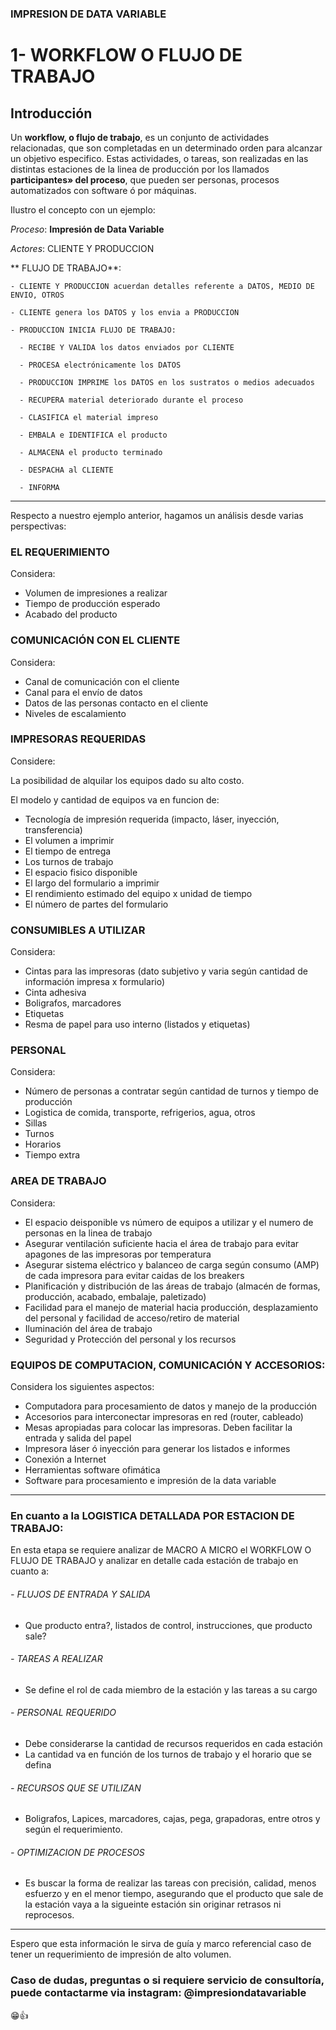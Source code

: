 ### IMPRESION DE DATA VARIABLE

# **1- WORKFLOW O FLUJO DE TRABAJO**

## Introducción

Un **workflow, o flujo de trabajo**, es un conjunto de actividades relacionadas, que son completadas en un determinado orden para alcanzar un objetivo especifico. Estas actividades, o tareas, son realizadas en las distintas estaciones de la linea de producción por los llamados **participantes» del proceso**, que pueden ser personas, procesos automatizados con software ó por máquinas.





Ilustro el concepto con un ejemplo:

  *Proceso*: **Impresión de Data Variable**

  *Actores*: CLIENTE Y PRODUCCION

  ** FLUJO DE TRABAJO**:

    - CLIENTE Y PRODUCCION acuerdan detalles referente a DATOS, MEDIO DE ENVIO, OTROS
    
    - CLIENTE genera los DATOS y los envia a PRODUCCION        
    
    - PRODUCCION INICIA FLUJO DE TRABAJO:
      
      - RECIBE Y VALIDA los datos enviados por CLIENTE      
      
      - PROCESA electrónicamente los DATOS
      
      - PRODUCCION IMPRIME los DATOS en los sustratos o medios adecuados
      
      - RECUPERA material deteriorado durante el proceso    
      
      - CLASIFICA el material impreso
      
      - EMBALA e IDENTIFICA el producto
      
      - ALMACENA el producto terminado
      
      - DESPACHA al CLIENTE
      
      - INFORMA

<hr>

Respecto a nuestro ejemplo anterior, hagamos un análisis desde varias perspectivas:

 ### EL REQUERIMIENTO
     
  Considera:
    
   - Volumen de impresiones a realizar
   - Tiempo de producción esperado
   - Acabado del producto            

 ### COMUNICACIÓN CON EL CLIENTE
     
  Considera:
    
   - Canal de comunicación con el cliente
   - Canal para el envío de datos
   - Datos de las personas contacto en el cliente
   - Niveles de escalamiento  

 ### IMPRESORAS REQUERIDAS
     
  Considere:
  
   La posibilidad de alquilar los equipos dado su alto costo.
  
   El modelo y cantidad de equipos va en funcion de:
   - Tecnología de impresión requerida (impacto, láser, inyección, transferencia)
   - El volumen a imprimir
   - El tiempo de entrega
   - Los turnos de trabajo
   - El espacio fisico disponible
   - El largo del formulario a imprimir
   - El rendimiento estimado del equipo x unidad de tiempo
   - El número de partes del formulario
 
 ### CONSUMIBLES A UTILIZAR
     
  Considera:
    
   - Cintas para las impresoras (dato subjetivo y varia según cantidad de información impresa x formulario)
   - Cinta adhesiva
   - Boligrafos, marcadores
   - Etiquetas
   - Resma de papel para uso interno (listados y etiquetas)      

 ### PERSONAL
     
  Considera:
    
   - Número de personas a contratar según cantidad de turnos y tiempo de producción
   - Logistica de comida, transporte, refrigerios, agua, otros
   - Sillas
   - Turnos
   - Horarios
   - Tiempo extra           

 ### AREA DE TRABAJO

  Considera:
    
   - El espacio deisponible vs número de equipos a utilizar y el numero de personas en la linea de trabajo
   - Asegurar ventilación suficiente hacia el área de trabajo para evitar apagones de las impresoras por temperatura
   - Asegurar sistema eléctrico y balanceo de carga según consumo (AMP) de cada impresora para evitar caidas de los breakers
   - Planificación y distribución de las áreas de trabajo (almacén de formas, producción, acabado, embalaje, paletizado) 
   - Facilidad para el manejo de material hacia producción, desplazamiento del personal y facilidad de acceso/retiro de material
   - Iluminación del área de trabajo
   - Seguridad y Protección del personal y los recursos

 ### EQUIPOS DE COMPUTACION, COMUNICACIÓN Y ACCESORIOS:

  Considera los siguientes aspectos:
    
   - Computadora para procesamiento de datos y manejo de la producción
   - Accesorios para interconectar impresoras en red (router, cableado)
   - Mesas apropiadas para colocar las impresoras. Deben facilitar la entrada y salida del papel     
   - Impresora láser ó inyección para generar los listados e informes
   - Conexión a Internet
   - Herramientas software ofimática
   - Software para procesamiento e impresión de la data variable
         
 <hr>
 
 ### En cuanto a la LOGISTICA DETALLADA POR ESTACION DE TRABAJO:

 En esta etapa se requiere analizar de MACRO A MICRO el WORKFLOW O FLUJO DE TRABAJO y analizar en detalle cada 
 estación de trabajo en cuanto a:

######  - FLUJOS DE ENTRADA Y SALIDA
  - Que producto entra?, listados de control, instrucciones, que producto sale? 

######  - TAREAS A REALIZAR
  - Se define el rol de cada miembro de la estación y las tareas a su cargo

######  - PERSONAL REQUERIDO
  - Debe considerarse la cantidad de recursos requeridos en cada estación
  - La cantidad va en función de los turnos de trabajo y el horario que se defina

######  - RECURSOS QUE SE UTILIZAN
  -  Boligrafos, Lapices, marcadores, cajas, pega, grapadoras, entre otros y según el requerimiento.

######  - OPTIMIZACION DE PROCESOS
  - Es buscar la forma de realizar las tareas con precisión, calidad, menos esfuerzo y en el menor tiempo, 
    asegurando que el producto que sale de la estación vaya a la sigueinte estación sin originar retrasos 
    ni reprocesos. 

<hr>

Espero que esta información le sirva de guía y marco referencial caso de tener un requerimiento de impresión de alto volumen.

### Caso de dudas, preguntas o si requiere servicio de consultoría, puede contactarme via instagram: @impresiondatavariable

😁👍

